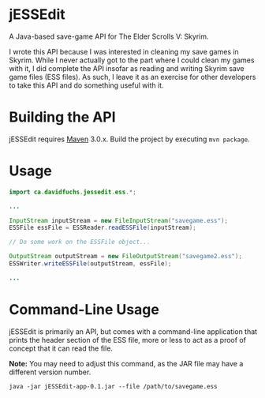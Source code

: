 jESSEdit
========

A Java-based save-game API for The Elder Scrolls V: Skyrim.

I wrote this API because I was interested in cleaning my save games in Skyrim.  While I never actually got to the
part where I could clean my games with it, I did complete the API insofar as reading and writing Skyrim save game
files (ESS files).  As such, I leave it as an exercise for other developers to take this API and do something useful
with it.

Building the API
================

jESSEdit requires [Maven](http://maven.apache.org/) 3.0.x.  Build the project by executing `mvn package`.

Usage
=====

```java
import ca.davidfuchs.jessedit.ess.*;

...

InputStream inputStream = new FileInputStream("savegame.ess");
ESSFile essFile = ESSReader.readESSFile(inputStream);

// Do some work on the ESSFile object...

OutputStream outputStream = new FileOutputStream("savegame2.ess");
ESSWriter.writeESSFile(outputStream, essFile);

...
```

Command-Line Usage
==================

jESSEdit is primarily an API, but comes with a command-line application that prints the header section
of the ESS file, more or less to act as a proof of concept that it can read the file.

**Note:** You may need to adjust this command, as the JAR file may have a different version number.

```
java -jar jESSEdit-app-0.1.jar --file /path/to/savegame.ess
```
